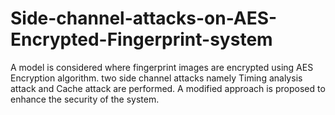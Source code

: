 # Side-channel-attacks-on-AES-Encrypted-Fingerprint-system
A model is considered where fingerprint images are encrypted using AES Encryption algorithm. two side channel attacks namely Timing analysis attack and Cache attack are performed. A modified approach is proposed to enhance the security of the system.
